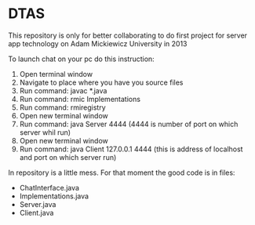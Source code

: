 DTAS
====

This repository is only for better collaborating to do first project for server app technology on Adam Mickiewicz University in 2013 

To launch chat on your pc do this instruction:
1) Open terminal window
2) Navigate to place where you have you source files
3) Run command: javac *.java
4) Run command: rmic Implementations
5) Run command: rmiregistry
6) Open new terminal window
7) Run command: java Server 4444 (4444 is number of port on which server whil run)
8) Open new terminal window
9) Run command: java Client 127.0.0.1 4444 (this is address of localhost and port on which server run)

In repository is a little mess. For that moment the good code is in files:
- ChatInterface.java
- Implementations.java
- Server.java
- Client.java
